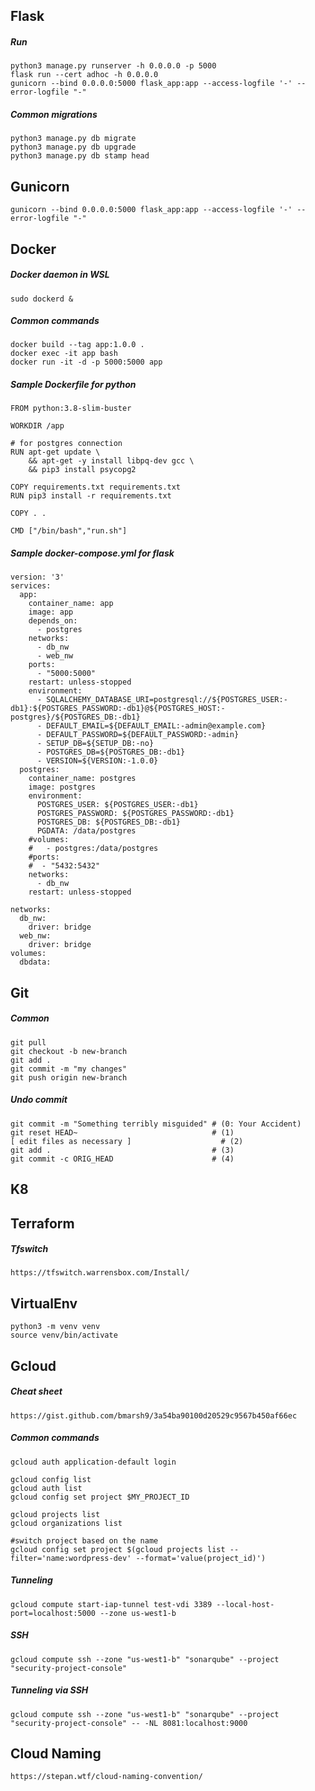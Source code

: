 ## Flask

##### Run
```
python3 manage.py runserver -h 0.0.0.0 -p 5000
flask run --cert adhoc -h 0.0.0.0
gunicorn --bind 0.0.0.0:5000 flask_app:app --access-logfile '-' --error-logfile "-"
```

##### Common migrations
```
python3 manage.py db migrate
python3 manage.py db upgrade
python3 manage.py db stamp head
```

## Gunicorn
```
gunicorn --bind 0.0.0.0:5000 flask_app:app --access-logfile '-' --error-logfile "-"
```

## Docker

##### Docker daemon in WSL
```
sudo dockerd &
```

##### Common commands
```
docker build --tag app:1.0.0 .
docker exec -it app bash
docker run -it -d -p 5000:5000 app
```

##### Sample Dockerfile for python
```
FROM python:3.8-slim-buster

WORKDIR /app

# for postgres connection
RUN apt-get update \
    && apt-get -y install libpq-dev gcc \
    && pip3 install psycopg2

COPY requirements.txt requirements.txt
RUN pip3 install -r requirements.txt

COPY . .

CMD ["/bin/bash","run.sh"]
```

##### Sample docker-compose.yml for flask
```
version: '3'
services:
  app:
    container_name: app
    image: app
    depends_on:
      - postgres
    networks:
      - db_nw
      - web_nw
    ports:
      - "5000:5000"
    restart: unless-stopped
    environment:
      - SQLALCHEMY_DATABASE_URI=postgresql://${POSTGRES_USER:-db1}:${POSTGRES_PASSWORD:-db1}@${POSTGRES_HOST:-postgres}/${POSTGRES_DB:-db1}
      - DEFAULT_EMAIL=${DEFAULT_EMAIL:-admin@example.com}
      - DEFAULT_PASSWORD=${DEFAULT_PASSWORD:-admin}
      - SETUP_DB=${SETUP_DB:-no}
      - POSTGRES_DB=${POSTGRES_DB:-db1}
      - VERSION=${VERSION:-1.0.0}
  postgres:
    container_name: postgres
    image: postgres
    environment:
      POSTGRES_USER: ${POSTGRES_USER:-db1}
      POSTGRES_PASSWORD: ${POSTGRES_PASSWORD:-db1}
      POSTGRES_DB: ${POSTGRES_DB:-db1}
      PGDATA: /data/postgres
    #volumes:
    #   - postgres:/data/postgres
    #ports:
    #  - "5432:5432"
    networks:
      - db_nw
    restart: unless-stopped

networks:
  db_nw:
    driver: bridge
  web_nw:
    driver: bridge
volumes:
  dbdata:
```

## Git

##### Common
```
git pull
git checkout -b new-branch
git add . 
git commit -m "my changes"
git push origin new-branch
```

##### Undo commit
```
git commit -m "Something terribly misguided" # (0: Your Accident)
git reset HEAD~                              # (1)
[ edit files as necessary ]                    # (2)
git add .                                    # (3)
git commit -c ORIG_HEAD                      # (4)
```

## K8

## Terraform

##### Tfswitch
```
https://tfswitch.warrensbox.com/Install/
```

## VirtualEnv
```
python3 -m venv venv
source venv/bin/activate
```

## Gcloud

##### Cheat sheet
```
https://gist.github.com/bmarsh9/3a54ba90100d20529c9567b450af66ec
```
##### Common commands
```
gcloud auth application-default login

gcloud config list
gcloud auth list
gcloud config set project $MY_PROJECT_ID

gcloud projects list
gcloud organizations list

#switch project based on the name
gcloud config set project $(gcloud projects list --filter='name:wordpress-dev' --format='value(project_id)')
```

##### Tunneling
```
gcloud compute start-iap-tunnel test-vdi 3389 --local-host-port=localhost:5000 --zone us-west1-b
```

##### SSH
```
gcloud compute ssh --zone "us-west1-b" "sonarqube" --project "security-project-console"
```

##### Tunneling via SSH
```
gcloud compute ssh --zone "us-west1-b" "sonarqube" --project "security-project-console" -- -NL 8081:localhost:9000
```

## Cloud Naming
```
https://stepan.wtf/cloud-naming-convention/
```



